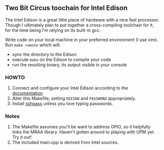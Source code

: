 ## Two Bit Circus toochain for Intel Edison

The Intel Edison is a great little piece of hardware with a nice fast processor.  Though I ultimately plan to put together a cross-compiling toolchain for it, for the time being I'm relying on its built-in gcc.

Write code on your local machine in your preferred environment (I use vim).  Run `make remote` which will:
- sync the directory to the Edison
- execute `make` on the Edison to compile your code
- run the resulting binary, its output visible in your console

### HOWTO

1. Connect and configure your Intel Edison according to the [documentation](https://communities.intel.com/docs/DOC-23148)
1. Alter this Makefile, setting `EDISON` and `PASSWORD` appropriately.
1. Install [sshpass](http://sourceforge.net/projects/sshpass/) unless you love typing passwords.

### Notes

1. The Makefile assumes you'll be want to address GPIO, so it helpfully links the MRAA library.  Haven't gotten around to playing with UPM yet.  Try it out!
1. The included main.cpp is derived from Intel sources.



